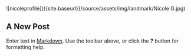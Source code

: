 ![nicoleprofile]({{site.baseurl}}/source/assets/img/landmark/Nicole G.jpg)
## A New Post

Enter text in [Markdown](http://daringfireball.net/projects/markdown/). Use the toolbar above, or click the **?** button for formatting help.
